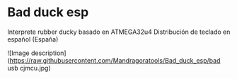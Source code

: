 # Bad duck esp
Interprete rubber ducky basado en ATMEGA32u4 
Distribución de teclado en español (España)

![Image description](https://raw.githubusercontent.com/Mandragoratools/Bad_duck_esp/bad usb cjmcu.jpg)
